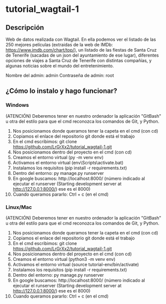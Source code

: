 # tutorial_wagtail-1
## Descripción
Web de datos realizada con Wagtail.
En ella podemos ver el listado de las 250 mejores películas (extraidas de la web de IMDb: https://www.imdb.com/chart/top/), un listado de las fiestas de Santa Cruz de Tenerife (sacadas de un json del ayuntamiento de ese lugar), diferentes opciones de viajes a Santa Cruz de Tenerife con distintas compañías, y algunas noticias sobre el mundo del entretenimiento.

Nombre del admin: admin
Contraseña de admin: root

## ¿Cómo lo instalo y hago funcionar?
### Windows
(ATENCIÓN) Deberemos tener en nuestro ordenador la aplicación "GitBash" u otra del estilo para que el cmd reconozca los comandos de Git, y Python.
1. Nos posicionamos donde queramos tener la capeta en el cmd (con cd)
2. Copiamos el enlace del repositorio git donde está el trabajo
3. En el cmd escribimos: git clone https://github.com/LrGrXx2/tutorial_wagtail-1.git
4. Nos posicionamos dentro del proyecto en el cmd (con cd)
5. Creamos el entorno virtual (py -m venv env)
6. Activamos el entorno virtual (env\Scripts\activate.bat)
7. Instalamos los requisitos (pip install -r requirements.txt)
8. Dentro del entorno: py manage.py runserver
9. En google buscamos: http://localhost:8000/ (número indicado al ejecutar el runserver (Starting development server at http://127.0.0.1:8000/) ese es el 8000)
10. Cuando queramos pararlo: Ctrl + c (en el cmd)

### Linux/Mac
(ATENCIÓN) Deberemos tener en nuestro ordenador la aplicación "GitBash" u otra del estilo para que el cmd reconozca los comandos de Git, y Python.
1. Nos posicionamos donde queramos tener la capeta en el cmd (con cd)
2. Copiamos el enlace del repositorio git donde está el trabajo
3. En el cmd escribimos: git clone https://github.com/LrGrXx2/tutorial_wagtail-1.git
4. Nos posicionamos dentro del proyecto en el cmd (con cd)
5. Creamos el entorno virtual (python3 -m venv env)
6. Activamos el entorno virtual (source tutorial-env/bin/activate)
7. Instalamos los requisitos (pip install -r requirements.txt)
8. Dentro del entorno: py manage.py runserver
9. En google buscamos: http://localhost:8000/ (número indicado al ejecutar el runserver (Starting development server at http://127.0.0.1:8000/) ese es el 8000)
10. Cuando queramos pararlo: Ctrl + c (en el cmd)
